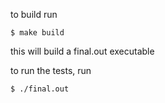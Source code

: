 to build run

`$ make build`

this will build a final.out executable

to run the tests, run

`$ ./final.out`